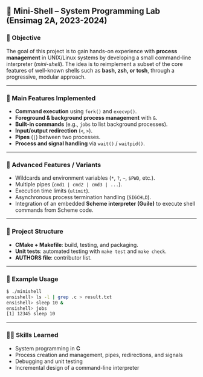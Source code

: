 ## 🐚 Mini-Shell – System Programming Lab (Ensimag 2A, 2023-2024)

### 🎯 Objective

The goal of this project is to gain hands-on experience with **process management** in UNIX/Linux systems by developing a small command-line interpreter (*mini-shell*).
The idea is to reimplement a subset of the core features of well-known shells such as **bash, zsh, or tcsh**, through a progressive, modular approach.

---

### 🚀 Main Features Implemented

* **Command execution** using `fork()` and `execvp()`.
* **Foreground & background process management** with `&`.
* **Built-in commands** (e.g., `jobs` to list background processes).
* **Input/output redirection** (`<`, `>`).
* **Pipes** (`|`) between two processes.
* **Process and signal handling** via `wait()` / `waitpid()`.

---

### 🔧 Advanced Features / Variants

* Wildcards and environment variables (`*`, `?`, `~`, `$PWD`, etc.).
* Multiple pipes (`cmd1 | cmd2 | cmd3 | ...`).
* Execution time limits (`ulimit`).
* Asynchronous process termination handling (`SIGCHLD`).
* Integration of an embedded **Scheme interpreter (Guile)** to execute shell commands from Scheme code.

---

### 📂 Project Structure

* **CMake + Makefile**: build, testing, and packaging.
* **Unit tests**: automated testing with `make test` and `make check`.
* **AUTHORS file**: contributor list.

---

### 🧪 Example Usage

```bash
$ ./minishell
ensishell> ls -l | grep .c > result.txt
ensishell> sleep 10 &
ensishell> jobs
[1] 12345 sleep 10
```

---

### 👨‍💻 Skills Learned

* System programming in **C**
* Process creation and management, pipes, redirections, and signals
* Debugging and unit testing
* Incremental design of a command-line interpreter
